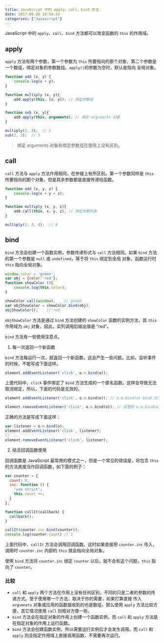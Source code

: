 ```yaml
---
title: JavaScript 中的 apply、call、bind 方法
date: 2017-05-20 19:54:43
categories: ["Javascript"]
---
```


JavaScript 中的 `apply`、`call`、`bind` 方法都可以改变函数的 `this` 的作用域。

<!-- more -->

## apply

`apply` 方法有两个参数，第一个参数为 `this` 所要指向的那个对象，第二个参数是一个数组，绑定对象的参数数组。`apply()`的参数为空时，默认是指向
全局对象。

```javascript
function add (x, y) {
    console.log(x + y);
}

function multiply (x, y){
    add.apply(this, [x, y]); // 绑定参数组
}

function sub (x, y){
    add.apply(this, arguments); // 绑定 arguments 对象
}

multiply(2, 3);  // 5
sub(2, 3);  // 5
```

> 绑定 arguments 对象和绑定参数组在使用上没有区别。

## call

`call` 方法与 `apply` 方法作用相同，在参接上有所区别。第一个参数同样是 `this` 所要指向的那个对象，但是其余参数都是直接传递给函数。

```javascript
function add (x, y, z) {
    console.log(x + y + z);
}

function multiply (x, y, z){
    add.call(this, x, y, z); // 绑定参数列表
}

multiply(2, 3, 4);  // 9

```

## bind

`bind` 方法会创建一个函数实例，参数传递形式与 `call` 方法相同。如果 `bind` 方法的第一个参数是 `null` 或 `undefined`，等于将 `this` 绑定到全局
对象，函数运行时 `this` 指向全局对象。

```javascript
window.color = 'green';
var obj = {color:'red'};
function showColor (){
    console.log(this.color);
}

showColor.call(window);    // green
var objShowColor = showColor.bind(obj);
objShowColor();    // red
```

`objShowColor` 方法是通过 `bind` 方法创建的 `showColor` 函数的实例方法，其 `this` 作用域为 `obj` 对象，因此，实列调用后输出值是 “red”。

`bind` 方法有一些使用注意点。

1. 每一次返回一个新函数

`bind` 方法每运行一次，就返回一个新函数，这会产生一些问题。比如，监听事件的时候，不能写成下面这样。

```javascript
element.addEventListener('click', o.m.bind(o));
```

上面代码中，`click` 事件绑定了 `bind` 方法生成的一个匿名函数。这样会导致无法取消绑定，所以，下面的代码是无效的。

```javascript
element.addEventListener('click', o.m.bind(o)); // o.m.bind(o) bind 方法生成的一个匿名函数

element.removeEventListener('click', o.m.bind(o)); // 这里的 o.m.bind(o) 是 bind 方法生成另一个新的匿名函数，所以 removeEventListener 不能取消绑定。
```

正确的方法是写成下面这样：

```javascript
var listener = o.m.bind(o);
element.addEventListener('click', listener);
//  ...
element.removeEventListener('click', listener);
```

2. 结合回调函数使用

回调函数是 JavaScript 最常用的模式之一，但是一个常见的错误是，将包含 `this` 的方法直接当作回调函数，如下面的例子：

```javascript
var counter = {
  count: 0,
  inc: function () {
    'use strict';
    this.count ++;
  }
};

function callIt(callback) {
  callback();
}

callIt(counter.inc.bind(counter));
console.log(counter.count) // 1
```

上面代码中，`callIt` 方法会调用回调函数。这时如果直接把 `counter.inc` 传入，调用时 `counter.inc` 内部的 `this` 就会指向全局对象。

使用 `bind` 方法将 `counter.inc` 绑定 `counter` 以后，就不会有这个问题，`this` 指向了 `counter`。

### 比较

- `call` 和 `apply` 两个方法在作用上没有任何区别，不同的只是二者的参数的传递方式。至于使用哪一个方法，取决于你的需要，如果打算直接
传入 `argumnets` 对象或应用的函数接收到的也是数组，那么使用 `apply` 方法比较方便，其它情况使用 `call` 则相对方便一些。
- `bind` 方法会在指定对象的作用上创建一个函数实例，而 `call` 和 `apply` 方法是在指定对象的作用上运行函数。
- `bind` 方法会创建函数实例，所以需要运行实例后才会发生调用。而 `call` 和 `apply` 则会指定作用域上直接调用函数，不需要再次运行。
